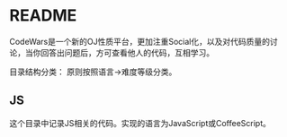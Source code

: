 # README
CodeWars是一个新的OJ性质平台，更加注重Social化，以及对代码质量的讨论，当你回答出问题后，方可查看他人的代码，互相学习。

目录结构分类：
原则按照语言->难度等级分类。

## JS
这个目录中记录JS相关的代码。实现的语言为JavaScript或CoffeeScript。
